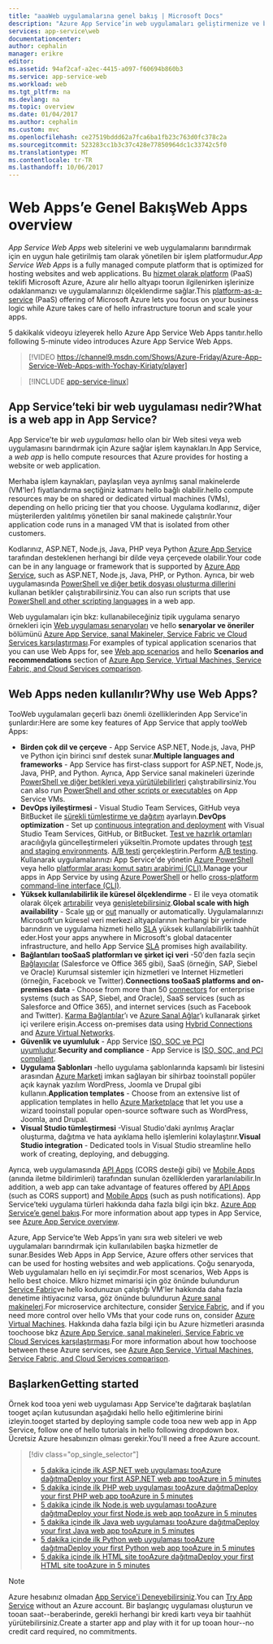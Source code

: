 ```yaml
---
title: "aaaWeb uygulamalarına genel bakış | Microsoft Docs"
description: "Azure App Service’in web uygulamaları geliştirmenize ve barındırmanıza nasıl yardımcı olabileceğini öğrenin."
services: app-service\web
documentationcenter: 
author: cephalin
manager: erikre
editor: 
ms.assetid: 94af2caf-a2ec-4415-a097-f60694b860b3
ms.service: app-service-web
ms.workload: web
ms.tgt_pltfrm: na
ms.devlang: na
ms.topic: overview
ms.date: 01/04/2017
ms.author: cephalin
ms.custom: mvc
ms.openlocfilehash: ce27519bddd62a7fca6ba1fb23c763d0fc378c2a
ms.sourcegitcommit: 523283cc1b3c37c428e77850964dc1c33742c5f0
ms.translationtype: MT
ms.contentlocale: tr-TR
ms.lasthandoff: 10/06/2017
---
```

# <a name="web-apps-overview"></a><span data-ttu-id="d1f48-103">Web Apps’e Genel Bakış</span><span class="sxs-lookup"><span data-stu-id="d1f48-103">Web Apps overview</span></span>
<span data-ttu-id="d1f48-104">*App Service Web Apps* web sitelerini ve web uygulamalarını barındırmak için en uygun hale getirilmiş tam olarak yönetilen bir işlem platformudur.</span><span class="sxs-lookup"><span data-stu-id="d1f48-104">*App Service Web Apps* is a fully managed compute platform that is optimized for hosting websites and web applications.</span></span> <span data-ttu-id="d1f48-105">Bu [hizmet olarak platform](https://en.wikipedia.org/wiki/Platform_as_a_service) (PaaS) teklifi Microsoft Azure, Azure alır hello altyapı toorun ilgilenirken işlerinize odaklanmanızı ve uygulamalarınızı ölçeklendirme sağlar.</span><span class="sxs-lookup"><span data-stu-id="d1f48-105">This [platform-as-a-service](https://en.wikipedia.org/wiki/Platform_as_a_service) (PaaS) offering of Microsoft Azure lets you focus on your business logic while Azure takes care of hello infrastructure toorun and scale your apps.</span></span>

<span data-ttu-id="d1f48-106">5 dakikalık videoyu izleyerek hello Azure App Service Web Apps tanıtır.</span><span class="sxs-lookup"><span data-stu-id="d1f48-106">hello following 5-minute video introduces Azure App Service Web Apps.</span></span>

>[!VIDEO https://channel9.msdn.com/Shows/Azure-Friday/Azure-App-Service-Web-Apps-with-Yochay-Kiriaty/player]
>
>

> [!INCLUDE [app-service-linux](../../includes/app-service-linux.md)]
> 
> 

## <a name="what-is-a-web-app-in-app-service"></a><span data-ttu-id="d1f48-107">App Service’teki bir web uygulaması nedir?</span><span class="sxs-lookup"><span data-stu-id="d1f48-107">What is a web app in App Service?</span></span>
<span data-ttu-id="d1f48-108">App Service'te bir *web uygulaması* hello olan bir Web sitesi veya web uygulamasını barındırmak için Azure sağlar işlem kaynakları.</span><span class="sxs-lookup"><span data-stu-id="d1f48-108">In App Service, a *web app* is hello compute resources that Azure provides for hosting a website or web application.</span></span>  

<span data-ttu-id="d1f48-109">Merhaba işlem kaynakları, paylaşılan veya ayrılmış sanal makinelerde (VM'ler) fiyatlandırma seçtiğiniz katmanı hello bağlı olabilir.</span><span class="sxs-lookup"><span data-stu-id="d1f48-109">hello compute resources may be on shared or dedicated virtual machines (VMs), depending on hello pricing tier that you choose.</span></span> <span data-ttu-id="d1f48-110">Uygulama kodlarınız, diğer müşterilerden yalıtılmış yönetilen bir sanal makinede çalıştırılır.</span><span class="sxs-lookup"><span data-stu-id="d1f48-110">Your application code runs in a managed VM that is isolated from other customers.</span></span>

<span data-ttu-id="d1f48-111">Kodlarınız, ASP.NET, Node.js, Java, PHP veya Python [Azure App Service](../app-service/app-service-value-prop-what-is.md) tarafından desteklenen herhangi bir dilde veya çerçevede olabilir.</span><span class="sxs-lookup"><span data-stu-id="d1f48-111">Your code can be in any language or framework that is supported by [Azure App Service](../app-service/app-service-value-prop-what-is.md), such as ASP.NET, Node.js, Java, PHP, or Python.</span></span> <span data-ttu-id="d1f48-112">Ayrıca, bir web uygulamasında [PowerShell ve diğer betik dosyası oluşturma dillerini](web-sites-create-web-jobs.md#acceptablefiles) kullanan betikler çalıştırabilirsiniz.</span><span class="sxs-lookup"><span data-stu-id="d1f48-112">You can also run scripts that use [PowerShell and other scripting languages](web-sites-create-web-jobs.md#acceptablefiles) in a web app.</span></span>

<span data-ttu-id="d1f48-113">Web uygulamaları için bkz: kullanabileceğiniz tipik uygulama senaryo örnekleri için [Web uygulaması senaryoları](https://azure.microsoft.com/documentation/scenarios/web-app/) ve hello **senaryolar ve öneriler** bölümünü [Azure App Service, sanal Makineler, Service Fabric ve Cloud Services karşılaştırması](choose-web-site-cloud-service-vm.md#scenarios).</span><span class="sxs-lookup"><span data-stu-id="d1f48-113">For examples of typical application scenarios that you can use Web Apps for, see [Web app scenarios](https://azure.microsoft.com/documentation/scenarios/web-app/) and hello **Scenarios and recommendations** section of [Azure App Service, Virtual Machines, Service Fabric, and Cloud Services comparison](choose-web-site-cloud-service-vm.md#scenarios).</span></span>

## <a name="why-use-web-apps"></a><span data-ttu-id="d1f48-114">Web Apps neden kullanılır?</span><span class="sxs-lookup"><span data-stu-id="d1f48-114">Why use Web Apps?</span></span>
<span data-ttu-id="d1f48-115">TooWeb uygulamaları geçerli bazı önemli özelliklerinden App Service'in şunlardır:</span><span class="sxs-lookup"><span data-stu-id="d1f48-115">Here are some key features of App Service that apply tooWeb Apps:</span></span>

* <span data-ttu-id="d1f48-116">**Birden çok dil ve çerçeve** - App Service ASP.NET, Node.js, Java, PHP ve Python için birinci sınıf destek sunar.</span><span class="sxs-lookup"><span data-stu-id="d1f48-116">**Multiple languages and frameworks** - App Service has first-class support for ASP.NET, Node.js, Java, PHP, and Python.</span></span> <span data-ttu-id="d1f48-117">Ayrıca, App Service sanal makineleri üzerinde [PowerShell ve diğer betikleri veya yürütülebilirleri](web-sites-create-web-jobs.md) çalıştırabilirsiniz.</span><span class="sxs-lookup"><span data-stu-id="d1f48-117">You can also run [PowerShell and other scripts or executables](web-sites-create-web-jobs.md) on App Service VMs.</span></span>
* <span data-ttu-id="d1f48-118">**DevOps iyileştirmesi** - Visual Studio Team Services, GitHub veya BitBucket ile [sürekli tümleştirme ve dağıtım](app-service-continuous-deployment.md) ayarlayın.</span><span class="sxs-lookup"><span data-stu-id="d1f48-118">**DevOps optimization** - Set up [continuous integration and deployment](app-service-continuous-deployment.md) with Visual Studio Team Services, GitHub, or BitBucket.</span></span> <span data-ttu-id="d1f48-119">[Test ve hazırlık ortamları](web-sites-staged-publishing.md) aracılığıyla güncelleştirmeleri yükseltin.</span><span class="sxs-lookup"><span data-stu-id="d1f48-119">Promote updates through [test and staging environments](web-sites-staged-publishing.md).</span></span> <span data-ttu-id="d1f48-120">[A/B testi](app-service-web-test-in-production-get-start.md) gerçekleştirin.</span><span class="sxs-lookup"><span data-stu-id="d1f48-120">Perform [A/B testing](app-service-web-test-in-production-get-start.md).</span></span> <span data-ttu-id="d1f48-121">Kullanarak uygulamalarınızı App Service'de yönetin [Azure PowerShell](/powershell/azureps-cmdlets-docs) veya hello [platformlar arası komut satırı arabirimi (CLI)](../cli-install-nodejs.md).</span><span class="sxs-lookup"><span data-stu-id="d1f48-121">Manage your apps in App Service by using [Azure PowerShell](/powershell/azureps-cmdlets-docs) or hello [cross-platform command-line interface (CLI)](../cli-install-nodejs.md).</span></span>
* <span data-ttu-id="d1f48-122">**Yüksek kullanılabilirlik ile küresel ölçeklendirme** - El ile veya otomatik olarak ölçek [artırabilir](web-sites-scale.md) veya [genişletebilirsiniz](../monitoring-and-diagnostics/insights-how-to-scale.md).</span><span class="sxs-lookup"><span data-stu-id="d1f48-122">**Global scale with high availability** - Scale [up](web-sites-scale.md) or [out](../monitoring-and-diagnostics/insights-how-to-scale.md) manually or automatically.</span></span> <span data-ttu-id="d1f48-123">Uygulamalarınızı Microsoft'un küresel veri merkezi altyapılarının herhangi bir yerinde barındırın ve uygulama hizmeti hello [SLA](https://azure.microsoft.com/support/legal/sla/app-service/) yüksek kullanılabilirlik taahhüt eder.</span><span class="sxs-lookup"><span data-stu-id="d1f48-123">Host your apps anywhere in Microsoft's global datacenter infrastructure, and hello App Service [SLA](https://azure.microsoft.com/support/legal/sla/app-service/) promises high availability.</span></span>
* <span data-ttu-id="d1f48-124">**Bağlantıları tooSaaS platformları ve şirket içi veri** -50'den fazla seçin [Bağlayıcılar](../connectors/apis-list.md) (Salesforce ve Office 365 gibi), SaaS (örneğin, SAP, Siebel ve Oracle) Kurumsal sistemler için hizmetleri ve Internet Hizmetleri (örneğin, Facebook ve Twitter).</span><span class="sxs-lookup"><span data-stu-id="d1f48-124">**Connections tooSaaS platforms and on-premises data** - Choose from more than 50 [connectors](../connectors/apis-list.md) for enterprise systems (such as SAP, Siebel, and Oracle), SaaS services (such as Salesforce and Office 365), and internet services (such as Facebook and Twitter).</span></span> <span data-ttu-id="d1f48-125">[Karma Bağlantılar](../biztalk-services/integration-hybrid-connection-overview.md)’ı ve [Azure Sanal Ağlar](web-sites-integrate-with-vnet.md)’ı kullanarak şirket içi verilere erişin.</span><span class="sxs-lookup"><span data-stu-id="d1f48-125">Access on-premises data using [Hybrid Connections](../biztalk-services/integration-hybrid-connection-overview.md) and [Azure Virtual Networks](web-sites-integrate-with-vnet.md).</span></span>
* <span data-ttu-id="d1f48-126">**Güvenlik ve uyumluluk** - App Service [ISO, SOC ve PCI uyumludur](https://www.microsoft.com/TrustCenter/).</span><span class="sxs-lookup"><span data-stu-id="d1f48-126">**Security and compliance** - App Service is [ISO, SOC, and PCI compliant](https://www.microsoft.com/TrustCenter/).</span></span>
* <span data-ttu-id="d1f48-127">**Uygulama Şablonları** -hello uygulama şablonlarında kapsamlı bir listesini arasından [Azure Marketi](https://azure.microsoft.com/marketplace/) imkan sağlayan bir sihirbaz tooinstall popüler açık kaynak yazılım WordPress, Joomla ve Drupal gibi kullanın.</span><span class="sxs-lookup"><span data-stu-id="d1f48-127">**Application templates** - Choose from an extensive list of application templates in hello [Azure Marketplace](https://azure.microsoft.com/marketplace/) that let you use a wizard tooinstall popular open-source software such as WordPress, Joomla, and Drupal.</span></span>
* <span data-ttu-id="d1f48-128">**Visual Studio tümleştirmesi** -Visual Studio'daki ayrılmış Araçlar oluşturma, dağıtma ve hata ayıklama hello işlemlerini kolaylaştırır.</span><span class="sxs-lookup"><span data-stu-id="d1f48-128">**Visual Studio integration** - Dedicated tools in Visual Studio streamline hello work of creating, deploying, and debugging.</span></span>

<span data-ttu-id="d1f48-129">Ayrıca, web uygulamasında [API Apps](../app-service-api/app-service-api-apps-why-best-platform.md) (CORS desteği gibi) ve [Mobile Apps](../app-service-mobile/app-service-mobile-value-prop.md) (anında iletme bildirimleri) tarafından sunulan özelliklerden yararlanılabilir.</span><span class="sxs-lookup"><span data-stu-id="d1f48-129">In addition, a web app can take advantage of features offered by [API Apps](../app-service-api/app-service-api-apps-why-best-platform.md) (such as CORS support) and [Mobile Apps](../app-service-mobile/app-service-mobile-value-prop.md) (such as push notifications).</span></span> <span data-ttu-id="d1f48-130">App Service’teki uygulama türleri hakkında daha fazla bilgi için bkz. [Azure App Service’e genel bakış](../app-service/app-service-value-prop-what-is.md).</span><span class="sxs-lookup"><span data-stu-id="d1f48-130">For more information about app types in App Service, see [Azure App Service overview](../app-service/app-service-value-prop-what-is.md).</span></span>

<span data-ttu-id="d1f48-131">Azure, App Service’te Web Apps’in yanı sıra web siteleri ve web uygulamaları barındırmak için kullanılabilen başka hizmetler de sunar.</span><span class="sxs-lookup"><span data-stu-id="d1f48-131">Besides Web Apps in App Service, Azure offers other services that can be used for hosting websites and web applications.</span></span> <span data-ttu-id="d1f48-132">Çoğu senaryoda, Web uygulamaları hello en iyi seçimdir.</span><span class="sxs-lookup"><span data-stu-id="d1f48-132">For most scenarios, Web Apps is hello best choice.</span></span>  <span data-ttu-id="d1f48-133">Mikro hizmet mimarisi için göz önünde bulundurun [Service Fabric](https://azure.microsoft.com/documentation/services/service-fabric)ve hello kodunuzun çalıştığı VM'ler hakkında daha fazla denetime ihtiyacınız varsa, göz önünde bulundurun [Azure sanal makineleri](https://azure.microsoft.com/documentation/services/virtual-machines/).</span><span class="sxs-lookup"><span data-stu-id="d1f48-133">For microservice architecture, consider [Service Fabric](https://azure.microsoft.com/documentation/services/service-fabric), and if you need more control over hello VMs that your code runs on, consider [Azure Virtual Machines](https://azure.microsoft.com/documentation/services/virtual-machines/).</span></span> <span data-ttu-id="d1f48-134">Hakkında daha fazla bilgi için bu Azure hizmetleri arasında toochoose bkz [Azure App Service, sanal makineleri, Service Fabric ve Cloud Services karşılaştırması](choose-web-site-cloud-service-vm.md).</span><span class="sxs-lookup"><span data-stu-id="d1f48-134">For more information about how toochoose between these Azure services, see [Azure App Service, Virtual Machines, Service Fabric, and Cloud Services comparison](choose-web-site-cloud-service-vm.md).</span></span>

## <a name="getting-started"></a><span data-ttu-id="d1f48-135">Başlarken</span><span class="sxs-lookup"><span data-stu-id="d1f48-135">Getting started</span></span>
<span data-ttu-id="d1f48-136">Örnek kod tooa yeni web uygulaması App Service'te dağıtarak başlatılan tooget açılan kutusundan aşağıdaki hello hello eğitimlerine birini izleyin.</span><span class="sxs-lookup"><span data-stu-id="d1f48-136">tooget started by deploying sample code tooa new web app in App Service, follow one of hello tutorials in hello following dropdown box.</span></span> <span data-ttu-id="d1f48-137">Ücretsiz Azure hesabınızın olması gerekir.</span><span class="sxs-lookup"><span data-stu-id="d1f48-137">You'll need a free Azure account.</span></span>

> [!div class="op_single_selector"]
> * [<span data-ttu-id="d1f48-138">5 dakika içinde ilk ASP.NET web uygulaması tooAzure dağıtma</span><span class="sxs-lookup"><span data-stu-id="d1f48-138">Deploy your first ASP.NET web app tooAzure in 5 minutes</span></span>](app-service-web-get-started-dotnet.md)
> * [<span data-ttu-id="d1f48-139">5 dakika içinde ilk PHP web uygulaması tooAzure dağıtma</span><span class="sxs-lookup"><span data-stu-id="d1f48-139">Deploy your first PHP web app tooAzure in 5 minutes</span></span>](app-service-web-get-started-php.md)
> * [<span data-ttu-id="d1f48-140">5 dakika içinde ilk Node.js web uygulaması tooAzure dağıtma</span><span class="sxs-lookup"><span data-stu-id="d1f48-140">Deploy your first Node.js web app tooAzure in 5 minutes</span></span>](app-service-web-get-started-nodejs.md)
> * [<span data-ttu-id="d1f48-141">5 dakika içinde ilk Java web uygulaması tooAzure dağıtma</span><span class="sxs-lookup"><span data-stu-id="d1f48-141">Deploy your first Java web app tooAzure in 5 minutes</span></span>](app-service-web-get-started-java.md)
> * [<span data-ttu-id="d1f48-142">5 dakika içinde ilk Python web uygulaması tooAzure dağıtma</span><span class="sxs-lookup"><span data-stu-id="d1f48-142">Deploy your first Python web app tooAzure in 5 minutes</span></span>](app-service-web-get-started-python.md)
> * [<span data-ttu-id="d1f48-143">5 dakika içinde ilk HTML site tooAzure dağıtma</span><span class="sxs-lookup"><span data-stu-id="d1f48-143">Deploy your first HTML site tooAzure in 5 minutes</span></span>](app-service-web-get-started-html.md)
> 
> 

> [!NOTE]
> <span data-ttu-id="d1f48-144">Azure hesabınız olmadan [App Service'i Deneyebilirsiniz](https://azure.microsoft.com/try/app-service/).</span><span class="sxs-lookup"><span data-stu-id="d1f48-144">You can [Try App Service](https://azure.microsoft.com/try/app-service/) without an Azure account.</span></span> <span data-ttu-id="d1f48-145">Bir başlangıç uygulaması oluşturun ve tooan saat--beraberinde, gerekli herhangi bir kredi kartı veya bir taahhüt yürütebilirsiniz.</span><span class="sxs-lookup"><span data-stu-id="d1f48-145">Create a starter app and play with it for up tooan hour--no credit card required, no commitments.</span></span>
> 
> 
